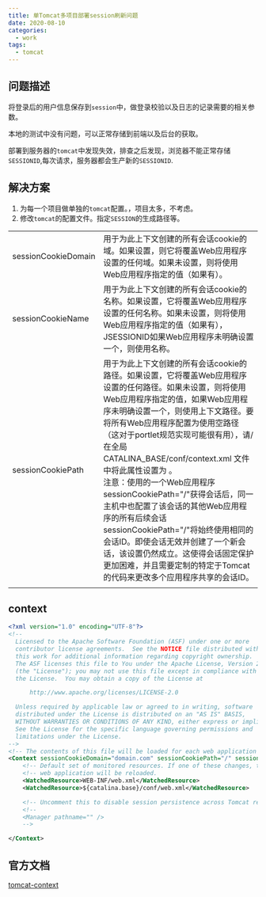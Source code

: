 ```yaml
---
title: 单Tomcat多项目部署session刷新问题
date: 2020-08-10
categories:
  - work
tags:
  - tomcat
---
```


## 问题描述

将登录后的用户信息保存到`session`中，做登录校验以及日志的记录需要的相关参数。

本地的测试中没有问题，可以正常存储到前端以及后台的获取。

部署到服务器的`tomcat`中发现失效，排查之后发现，浏览器不能正常存储`SESSIONID`,每次请求，服务器都会生产新的`SESSIONID`.

## 解决方案

1. 为每一个项目做单独的`tomcat`配置。，项目太多，不考虑。
2. 修改`tomcat`的配置文件。指定`SESSION`的生成路径等。

|||
|--|--|
|sessionCookieDomain|用于为此上下文创建的所有会话cookie的域。如果设置，则它将覆盖Web应用程序设置的任何域。如果未设置，则将使用Web应用程序指定的值（如果有）。|
|sessionCookieName|用于为此上下文创建的所有会话cookie的名称。如果设置，它将覆盖Web应用程序设置的任何名称。如果未设置，则将使用Web应用程序指定的值（如果有），JSESSIONID如果Web应用程序未明确设置一个，则使用名称。|
|sessionCookiePath|用于为此上下文创建的所有会话cookie的路径。如果设置，它将覆盖Web应用程序设置的任何路径。如果未设置，则将使用Web应用程序指定的值，如果Web应用程序未明确设置一个，则使用上下文路径。要将所有Web应用程序配置为使用空路径（这对于portlet规范实现可能很有用），请/在全局CATALINA_BASE/conf/context.xml 文件中将此属性设置为 。</br>注意：使用的一个Web应用程序 sessionCookiePath="/"获得会话后，同一主机中也配置了该会话的其他Web应用程序的所有后续会话sessionCookiePath="/"将始终使用相同的会话ID。即使会话无效并创建了一个新会话，该设置仍然成立。这使得会话固定保护更加困难，并且需要定制的特定于Tomcat的代码来更改多个应用程序共享的会话ID。|
|||

## context

```xml
<?xml version="1.0" encoding="UTF-8"?>
<!-- 
  Licensed to the Apache Software Foundation (ASF) under one or more 
  contributor license agreements.  See the NOTICE file distributed with 
  this work for additional information regarding copyright ownership. 
  The ASF licenses this file to You under the Apache License, Version 2.0 
  (the "License"); you may not use this file except in compliance with 
  the License.  You may obtain a copy of the License at 

      http://www.apache.org/licenses/LICENSE-2.0 

  Unless required by applicable law or agreed to in writing, software 
  distributed under the License is distributed on an "AS IS" BASIS, 
  WITHOUT WARRANTIES OR CONDITIONS OF ANY KIND, either express or implied. 
  See the License for the specific language governing permissions and 
  limitations under the License. 
-->
<!-- The contents of this file will be loaded for each web application -->
<Context sessionCookieDomain="domain.com" sessionCookiePath="/" sessionCookieName="SESSIONID">
    <!-- Default set of monitored resources. If one of these changes, the    -->
    <!-- web application will be reloaded.                                   -->
    <WatchedResource>WEB-INF/web.xml</WatchedResource>
    <WatchedResource>${catalina.base}/conf/web.xml</WatchedResource>

    <!-- Uncomment this to disable session persistence across Tomcat restarts -->
    <!-- 
    <Manager pathname="" /> 
    -->

</Context>
```

## 官方文档

[tomcat-context](https://tomcat.apache.org/tomcat-9.0-doc/config/context.html)